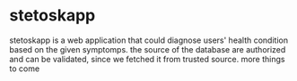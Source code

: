 # stetoskapp
stetoskapp is a web application that could diagnose users' health condition based on the given symptomps. the source of the database are authorized and can be validated, since we fetched it from trusted source. more things to come
